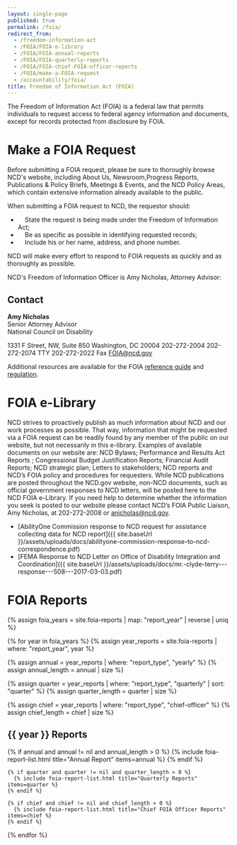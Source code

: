 ```yaml
---
layout: single-page
published: true
permalink: /foia/
redirect_from:
  - /freedom-information-act
  - /FOIA/FOIA-e-library
  - /FOIA/FOIA-annual-reports
  - /FOIA/FOIA-quarterly-reports
  - /FOIA/FOIA-chief-FOIA-officer-reports
  - /FOIA/make-a-FOIA-request
  - /accountability/foia/
title: Freedom of Information Act (FOIA)
---
```


The Freedom of Information Act (FOIA) is a federal law that permits individuals to request access to federal agency information and documents, except for records protected from disclosure by FOIA.

# Make a FOIA Request

Before submitting a FOIA request, please be sure to thoroughly browse NCD's website, including About Us, Newsroom,Progress Reports, Publications & Policy Briefs, Meetings & Events, and the NCD Policy Areas, which contain extensive information already available to the public.

When submitting a FOIA request to NCD, the requestor should:

*     State the request is being made under the Freedom of Information Act;
*     Be as specific as possible in identifying requested records;
*     Include his or her name, address, and phone number.

NCD will make every effort to respond to FOIA requests as quickly and as thoroughly as possible.

NCD's Freedom of Information Officer is Amy Nicholas, Attorney Advisor:

## Contact

**Amy Nicholas**\
Senior Attorney Advisor\
National Council on Disability

1331 F Street, NW, Suite 850
Washington, DC 20004
202-272-2004
202-272-2074 TTY
202-272-2022 Fax
[FOIA@ncd.gov](mailto:FOIA@ncd.gov?subject=FOIA)

Additional resources are available for the FOIA [reference guide](/foia/reference-guide) and [regulation](/foia/regulation).

# FOIA e-Library

NCD strives to proactively publish as much information about NCD and our work processes as possible. That way, information that might be requested via a FOIA request can be readily found by any member of the public on our website, but not necessarily in this e-library. Examples of available documents on our website are: NCD Bylaws; Performance and Results Act Reports ; Congressional Budget Justification Reports; Financial Audit Reports; NCD strategic plan; Letters to stakeholders; NCD reports and NCD’s FOIA policy and procedures for requesters. While NCD publications are posted throughout the NCD.gov website, non-NCD documents, such as official government responses to NCD letters, will be posted here to the NCD FOIA e-Library. If you need help to determine whether the information you seek is posted to our website please contact NCD’s FOIA Public Liaison, Amy Nicholas, at 202-272-2008 or [anicholas@ncd.gov](mailto:anicholas@ncd.gov?subject=FOIA).

* [AbilityOne Commission response to NCD request for assistance collecting data for NCD report]({{ site.baseUrl }}/assets/uploads/docs/abilityone-commission-response-to-ncd-correspondence.pdf)
* [FEMA Response to NCD Letter on Office of Disability Integration and Coordination]({{ site.baseUrl }}/assets/uploads/docs/mr.-clyde-terry---response---508---2017-03-03.pdf)

# FOIA Reports

{% assign foia_years = site.foia-reports | map: "report_year" | reverse | uniq %}

{% for year in foia_years %}
  {% assign year_reports = site.foia-reports | where: "report_year", year %}

  {% assign annual = year_reports | where: "report_type", "yearly" %}
  {% assign annual_length = annual | size %}

  {% assign quarter = year_reports | where: "report_type", "quarterly" | sort: "quarter" %}
  {% assign quarter_length = quarter | size %}

  {% assign chief = year_reports | where: "report_type", "chief-officer" %}
  {% assign chief_length = chief | size %}

  <h2>{{ year }} Reports</h2>

  <div>
    {% if annual and annual != nil and annual_length > 0 %}
      {% include foia-report-list.html title="Annual Report" items=annual %}
    {% endif %}

    {% if quarter and quarter != nil and quarter_length > 0 %}
      {% include foia-report-list.html title="Quarterly Reports" items=quarter %}
    {% endif %}

    {% if chief and chief != nil and chief_length > 0 %}
      {% include foia-report-list.html title="Chief FOIA Officer Reports" items=chief %}
    {% endif %}
  </div>

{% endfor %}

